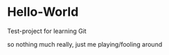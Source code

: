 # Hello-World
Test-project for learning Git

so nothing much really, just me playing/fooling around 
